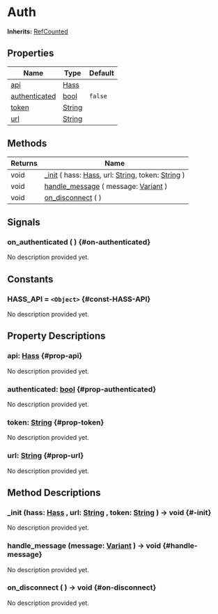 # Auth
**Inherits:** [RefCounted](https://docs.godotengine.org/de/4.x/classes/class_refcounted.html)
    


## Properties

| Name                                 | Type                                                                    | Default |
| ------------------------------------ | ----------------------------------------------------------------------- | ------- |
| [api](#prop-api)                     | [Hass](/reference/lib--home_apis--hass_ws--hass.html)                   |         |
| [authenticated](#prop-authenticated) | [bool](https://docs.godotengine.org/de/4.x/classes/class_bool.html)     | `false` |
| [token](#prop-token)                 | [String](https://docs.godotengine.org/de/4.x/classes/class_string.html) |         |
| [url](#prop-url)                     | [String](https://docs.godotengine.org/de/4.x/classes/class_string.html) |         |

## Methods

| Returns | Name                                                                                                                                                                                                                                          |
| ------- | --------------------------------------------------------------------------------------------------------------------------------------------------------------------------------------------------------------------------------------------- |
| void    | [_init](#-init) ( hass: [Hass](/reference/lib--home_apis--hass_ws--hass.html), url: [String](https://docs.godotengine.org/de/4.x/classes/class_string.html), token: [String](https://docs.godotengine.org/de/4.x/classes/class_string.html) ) |
| void    | [handle_message](#handle-message) ( message: [Variant](https://docs.godotengine.org/de/4.x/classes/class_variant.html) )                                                                                                                      |
| void    | [on_disconnect](#on-disconnect) (  )                                                                                                                                                                                                          |

## Signals

### on_authenticated ( ) {#on-authenticated}

No description provided yet.



## Constants

### HASS_API = `<Object>` {#const-HASS-API}

No description provided yet.

## Property Descriptions

### api: [Hass](/reference/lib--home_apis--hass_ws--hass.html) {#prop-api}

No description provided yet.

### authenticated: [bool](https://docs.godotengine.org/de/4.x/classes/class_bool.html) {#prop-authenticated}

No description provided yet.

### token: [String](https://docs.godotengine.org/de/4.x/classes/class_string.html) {#prop-token}

No description provided yet.

### url: [String](https://docs.godotengine.org/de/4.x/classes/class_string.html) {#prop-url}

No description provided yet.

## Method Descriptions

###  _init (hass: [Hass](/reference/lib--home_apis--hass_ws--hass.html) , url: [String](https://docs.godotengine.org/de/4.x/classes/class_string.html) , token: [String](https://docs.godotengine.org/de/4.x/classes/class_string.html)  ) -> void {#-init}

No description provided yet.

###  handle_message (message: [Variant](https://docs.godotengine.org/de/4.x/classes/class_variant.html)  ) -> void {#handle-message}

No description provided yet.

###  on_disconnect ( ) -> void {#on-disconnect}

No description provided yet.
